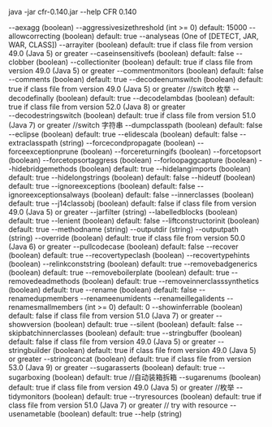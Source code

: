java -jar cfr-0.140.jar --help
CFR 0.140

   --aexagg                         (boolean)
   --aggressivesizethreshold        (int >= 0)  default: 15000
   --allowcorrecting                (boolean)  default: true
   --analyseas                      (One of [DETECT, JAR, WAR, CLASS])
   --arrayiter                      (boolean)  default: true if class file from version 49.0 (Java 5) or greater
   --caseinsensitivefs              (boolean)  default: false
   --clobber                        (boolean)
   --collectioniter                 (boolean)  default: true if class file from version 49.0 (Java 5) or greater
   --commentmonitors                (boolean)  default: false
   --comments                       (boolean)  default: true
   --decodeenumswitch               (boolean)  default: true if class file from version 49.0 (Java 5) or greater  //switch 枚举
   --decodefinally                  (boolean)  default: true
   --decodelambdas                  (boolean)  default: true if class file from version 52.0 (Java 8) or greater  
   --decodestringswitch             (boolean)  default: true if class file from version 51.0 (Java 7) or greater  //switch 字符串
   --dumpclasspath                  (boolean)  default: false
   --eclipse                        (boolean)  default: true
   --elidescala                     (boolean)  default: false
   --extraclasspath                 (string)
   --forcecondpropagate             (boolean)
   --forceexceptionprune            (boolean)
   --forcereturningifs              (boolean)
   --forcetopsort                   (boolean)
   --forcetopsortaggress            (boolean)
   --forloopaggcapture              (boolean)
   --hidebridgemethods              (boolean)  default: true
   --hidelangimports                (boolean)  default: true
   --hidelongstrings                (boolean)  default: false
   --hideutf                        (boolean)  default: true
   --ignoreexceptions               (boolean)  default: false
   --ignoreexceptionsalways         (boolean)  default: false
   --innerclasses                   (boolean)  default: true
   --j14classobj                    (boolean)  default: false if class file from version 49.0 (Java 5) or greater
   --jarfilter                      (string)
   --labelledblocks                 (boolean)  default: true
   --lenient                        (boolean)  default: false
   --liftconstructorinit            (boolean)  default: true
   --methodname                     (string)
   --outputdir                      (string)
   --outputpath                     (string)
   --override                       (boolean)  default: true if class file from version 50.0 (Java 6) or greater
   --pullcodecase                   (boolean)  default: false
   --recover                        (boolean)  default: true
   --recovertypeclash               (boolean)
   --recovertypehints               (boolean)
   --relinkconststring              (boolean)  default: true
   --removebadgenerics              (boolean)  default: true
   --removeboilerplate              (boolean)  default: true
   --removedeadmethods              (boolean)  default: true
   --removeinnerclasssynthetics     (boolean)  default: true
   --rename                         (boolean)  default: false
   --renamedupmembers
   --renameenumidents
   --renameillegalidents
   --renamesmallmembers             (int >= 0)  default: 0
   --showinferrable                 (boolean)  default: false if class file from version 51.0 (Java 7) or greater
   --showversion                    (boolean)  default: true
   --silent                         (boolean)  default: false
   --skipbatchinnerclasses          (boolean)  default: true
   --stringbuffer                   (boolean)  default: false if class file from version 49.0 (Java 5) or greater
   --stringbuilder                  (boolean)  default: true if class file from version 49.0 (Java 5) or greater
   --stringconcat                   (boolean)  default: true if class file from version 53.0 (Java 9) or greater
   --sugarasserts                   (boolean)  default: true
   --sugarboxing                    (boolean)  default: true                                                          //自动装箱拆箱
   --sugarenums                     (boolean)  default: true if class file from version 49.0 (Java 5) or greater      //枚举
   --tidymonitors                   (boolean)  default: true
   --tryresources                   (boolean)  default: true if class file from version 51.0 (Java 7) or greater      // try with resource
   --usenametable                   (boolean)  default: true
   --help                           (string)